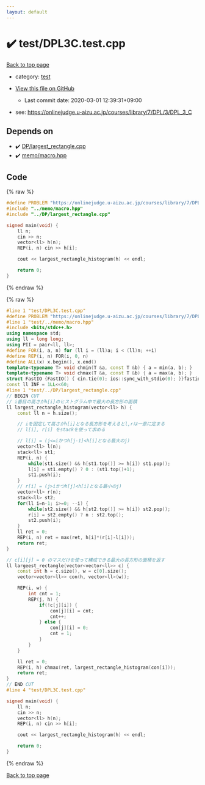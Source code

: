 ```yaml
---
layout: default
---
```


<!-- mathjax config similar to math.stackexchange -->
<script type="text/javascript" async
  src="https://cdnjs.cloudflare.com/ajax/libs/mathjax/2.7.5/MathJax.js?config=TeX-MML-AM_CHTML">
</script>
<script type="text/x-mathjax-config">
  MathJax.Hub.Config({
    TeX: { equationNumbers: { autoNumber: "AMS" }},
    tex2jax: {
      inlineMath: [ ['$','$'] ],
      processEscapes: true
    },
    "HTML-CSS": { matchFontHeight: false },
    displayAlign: "left",
    displayIndent: "2em"
  });
</script>

<script type="text/javascript" src="https://cdnjs.cloudflare.com/ajax/libs/jquery/3.4.1/jquery.min.js"></script>
<script src="https://cdn.jsdelivr.net/npm/jquery-balloon-js@1.1.2/jquery.balloon.min.js" integrity="sha256-ZEYs9VrgAeNuPvs15E39OsyOJaIkXEEt10fzxJ20+2I=" crossorigin="anonymous"></script>
<script type="text/javascript" src="../../assets/js/copy-button.js"></script>
<link rel="stylesheet" href="../../assets/css/copy-button.css" />


# :heavy_check_mark: test/DPL3C.test.cpp

<a href="../../index.html">Back to top page</a>

* category: <a href="../../index.html#098f6bcd4621d373cade4e832627b4f6">test</a>
* <a href="{{ site.github.repository_url }}/blob/master/test/DPL3C.test.cpp">View this file on GitHub</a>
    - Last commit date: 2020-03-01 12:39:31+09:00


* see: <a href="https://onlinejudge.u-aizu.ac.jp/courses/library/7/DPL/3/DPL_3_C">https://onlinejudge.u-aizu.ac.jp/courses/library/7/DPL/3/DPL_3_C</a>


## Depends on

* :heavy_check_mark: <a href="../../library/DP/largest_rectangle.cpp.html">DP/largest_rectangle.cpp</a>
* :heavy_check_mark: <a href="../../library/memo/macro.hpp.html">memo/macro.hpp</a>


## Code

<a id="unbundled"></a>
{% raw %}
```cpp
#define PROBLEM "https://onlinejudge.u-aizu.ac.jp/courses/library/7/DPL/3/DPL_3_C"
#include "../memo/macro.hpp"
#include "../DP/largest_rectangle.cpp"

signed main(void) {
    ll n;
    cin >> n;
    vector<ll> h(n);
    REP(i, n) cin >> h[i];

    cout << largest_rectangle_histogram(h) << endl;

    return 0;
}
```
{% endraw %}

<a id="bundled"></a>
{% raw %}
```cpp
#line 1 "test/DPL3C.test.cpp"
#define PROBLEM "https://onlinejudge.u-aizu.ac.jp/courses/library/7/DPL/3/DPL_3_C"
#line 1 "test/../memo/macro.hpp"
#include <bits/stdc++.h>
using namespace std;
using ll = long long;
using PII = pair<ll, ll>;
#define FOR(i, a, n) for (ll i = (ll)a; i < (ll)n; ++i)
#define REP(i, n) FOR(i, 0, n)
#define ALL(x) x.begin(), x.end()
template<typename T> void chmin(T &a, const T &b) { a = min(a, b); }
template<typename T> void chmax(T &a, const T &b) { a = max(a, b); }
struct FastIO {FastIO() { cin.tie(0); ios::sync_with_stdio(0); }}fastiofastio;
const ll INF = 1LL<<60;
#line 1 "test/../DP/largest_rectangle.cpp"
// BEGIN CUT
// i番目の高さがh[i]のヒストグラム中で最大の長方形の面積
ll largest_rectangle_histogram(vector<ll> h) {
    const ll n = h.size();

    // iを固定して高さがh[i]となる長方形を考えるとl,rは一意に定まる
    // l[i], r[i] をstackを使って求める

    // l[i] = (j<=iかつh[j-1]<h[i]となる最大のj)
    vector<ll> l(n);
    stack<ll> st1;
    REP(i, n) {
        while(st1.size() && h[st1.top()] >= h[i]) st1.pop();
        l[i] = st1.empty() ? 0 : (st1.top()+1);
        st1.push(i);
    }
    // r[i] = (j>iかつh[j]<h[i]となる最小のj)
    vector<ll> r(n);
    stack<ll> st2;
    for(ll i=n-1; i>=0; --i) {
        while(st2.size() && h[st2.top()] >= h[i]) st2.pop();
        r[i] = st2.empty() ? n : st2.top();
        st2.push(i);
    }
    ll ret = 0;
    REP(i, n) ret = max(ret, h[i]*(r[i]-l[i]));
    return ret;
}

// c[i][j] = 0 のマスだけを使って構成できる最大の長方形の面積を返す
ll largeest_rectangle(vector<vector<ll>> c) {
    const int h = c.size(), w = c[0].size();
    vector<vector<ll>> con(h, vector<ll>(w));

    REP(i, w) {
        int cnt = 1;
        REP(j, h) {
            if(!c[j][i]) {
                con[j][i] = cnt;
                cnt++;
            } else {
                con[j][i] = 0;
                cnt = 1;
            }
        }
    }

    ll ret = 0;
    REP(i, h) chmax(ret, largest_rectangle_histogram(con[i]));
    return ret;
}
// END CUT
#line 4 "test/DPL3C.test.cpp"

signed main(void) {
    ll n;
    cin >> n;
    vector<ll> h(n);
    REP(i, n) cin >> h[i];

    cout << largest_rectangle_histogram(h) << endl;

    return 0;
}

```
{% endraw %}

<a href="../../index.html">Back to top page</a>

